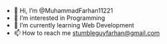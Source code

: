 - 👋 Hi, I’m @MuhammadFarhan11221
- 👀 I’m interested in Programming
- 🌱 I’m currently learning Web Development
- 📫 How to reach me stumbleguyfarhan@gmail.com

